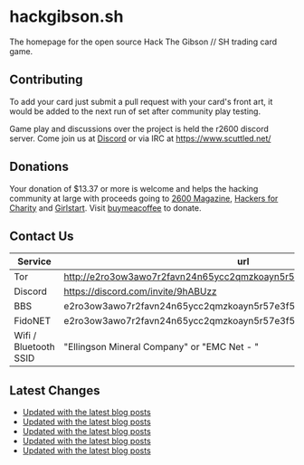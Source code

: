 # hackgibson.sh
The homepage for the open source Hack The Gibson // SH trading card game.


## Contributing

To add your card just submit a pull request with your card's front art, it would be added to the next run of set after community play testing.

Game play and discussions over the project is held the r2600 discord server. Come join us at [Discord](https://discord.com/invite/9hABUzz) or via IRC at https://www.scuttled.net/


## Donations

Your donation of $13.37 or more is welcome and helps the hacking community at large with proceeds going to [2600 Magazine](https://2600.com/), [Hackers for Charity](https://hackersforcharity.org) and [Girlstart](https://girlstart.org).  Visit [buymeacoffee](https://www.buymeacoffee.com/hackgibson.sh) to donate.


## Contact Us

Service | url
-|-
Tor | http://e2ro3ow3awo7r2favn24n65ycc2qmzkoayn5r57e3f56nvjwdcgg32ad.onion
Discord | https://discord.com/invite/9hABUzz
BBS | e2ro3ow3awo7r2favn24n65ycc2qmzkoayn5r57e3f56nvjwdcgg32ad.onion:23
FidoNET | e2ro3ow3awo7r2favn24n65ycc2qmzkoayn5r57e3f56nvjwdcgg32ad.onion:24554
Wifi / Bluetooth SSID | "Ellingson Mineral Company" or "EMC Net - <fidonet address>"

## Latest Changes
<!-- BLOG-POST-LIST:START -->
- [Updated with the latest blog posts](https://github.com/DFW2600/hackgibson.sh/commit/24a59cbabfb6e89057b65ca7a1d80a9b7b8e83fa)
- [Updated with the latest blog posts](https://github.com/DFW2600/hackgibson.sh/commit/5591505fae3998ca2894c901f5f108c8c96437bb)
- [Updated with the latest blog posts](https://github.com/DFW2600/hackgibson.sh/commit/0f17faabd534e4ccae6cc77a8a0e80836364050b)
- [Updated with the latest blog posts](https://github.com/DFW2600/hackgibson.sh/commit/7d8288cc046a65a24e9fe0768f63f0095e0a11b0)
- [Updated with the latest blog posts](https://github.com/DFW2600/hackgibson.sh/commit/eb1988365a5e4e35725087758feeef6b64c2f87f)
<!-- BLOG-POST-LIST:END -->
